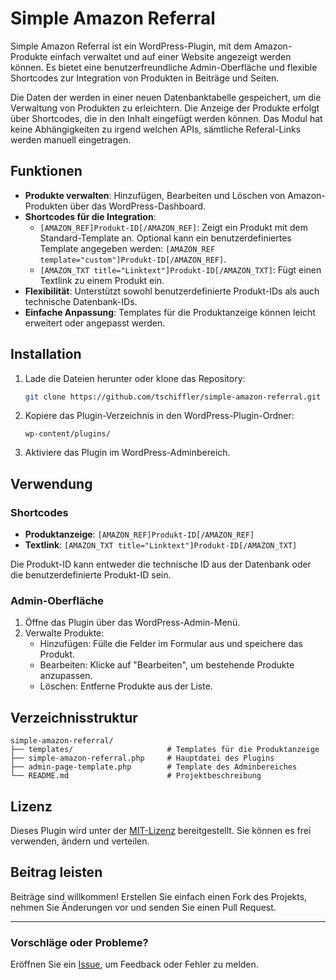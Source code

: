 # Simple Amazon Referral

Simple Amazon Referral ist ein WordPress-Plugin, mit dem Amazon-Produkte einfach verwaltet und auf einer Website angezeigt werden können. Es bietet eine benutzerfreundliche Admin-Oberfläche und flexible Shortcodes zur Integration von Produkten in Beiträge und Seiten.

Die Daten der werden in einer neuen Datenbanktabelle gespeichert, um die Verwaltung von Produkten zu erleichtern. Die Anzeige der Produkte erfolgt über Shortcodes, die in den Inhalt eingefügt werden können. Das Modul hat keine Abhängigkeiten zu irgend welchen APIs, sämtliche Referal-Links werden manuell eingetragen.

## Funktionen

- **Produkte verwalten**: Hinzufügen, Bearbeiten und Löschen von Amazon-Produkten über das WordPress-Dashboard.
- **Shortcodes für die Integration**:
    - `[AMAZON_REF]Produkt-ID[/AMAZON_REF]`: Zeigt ein Produkt mit dem Standard-Template an. Optional kann ein benutzerdefiniertes Template angegeben werden: `[AMAZON_REF template="custom"]Produkt-ID[/AMAZON_REF]`.
    - `[AMAZON_TXT title="Linktext"]Produkt-ID[/AMAZON_TXT]`: Fügt einen Textlink zu einem Produkt ein.
- **Flexibilität**: Unterstützt sowohl benutzerdefinierte Produkt-IDs als auch technische Datenbank-IDs.
- **Einfache Anpassung**: Templates für die Produktanzeige können leicht erweitert oder angepasst werden.

## Installation

1. Lade die Dateien herunter oder klone das Repository:
   ```bash
   git clone https://github.com/tschiffler/simple-amazon-referral.git
   ```
2. Kopiere das Plugin-Verzeichnis in den WordPress-Plugin-Ordner:
   ```
   wp-content/plugins/
   ```
3. Aktiviere das Plugin im WordPress-Adminbereich.

## Verwendung

### Shortcodes

- **Produktanzeige**: `[AMAZON_REF]Produkt-ID[/AMAZON_REF]`
- **Textlink**: `[AMAZON_TXT title="Linktext"]Produkt-ID[/AMAZON_TXT]`

Die Produkt-ID kann entweder die technische ID aus der Datenbank oder die benutzerdefinierte Produkt-ID sein.

### Admin-Oberfläche

1. Öffne das Plugin über das WordPress-Admin-Menü.
2. Verwalte Produkte:
    - Hinzufügen: Fülle die Felder im Formular aus und speichere das Produkt.
    - Bearbeiten: Klicke auf "Bearbeiten", um bestehende Produkte anzupassen.
    - Löschen: Entferne Produkte aus der Liste.

## Verzeichnisstruktur

```plaintext
simple-amazon-referral/
├── templates/                     # Templates für die Produktanzeige
├── simple-amazon-referral.php     # Hauptdatei des Plugins
├── admin-page-template.php        # Template des Adminbereiches
└── README.md                      # Projektbeschreibung
```

## Lizenz

Dieses Plugin wird unter der [MIT-Lizenz](LICENSE) bereitgestellt. Sie können es frei verwenden, ändern und verteilen.

## Beitrag leisten

Beiträge sind willkommen! Erstellen Sie einfach einen Fork des Projekts, nehmen Sie Änderungen vor und senden Sie einen Pull Request.

---

### Vorschläge oder Probleme?
Eröffnen Sie ein [Issue](https://github.com/tschiffler/simple-amazon-referral/issues), um Feedback oder Fehler zu melden.
